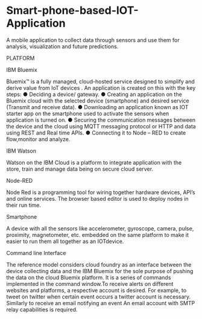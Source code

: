 # Smart-phone-based-IOT-Application
A mobile application to collect data through sensors and use them for analysis, visualization and future predictions. 

PLATFORM

IBM Bluemix

Bluemix™ is a fully managed, cloud-hosted service designed to simplify and derive value from IoT devices . An application is created on this with
the key steps:
● Deciding a device/ gateway.
● Creating an application on the Bluemix cloud with the selected device (smartphone) and desired service (Transmit and receive data).
● Downloading an application known as IOT starter app on the smartphone used to activate the sensors when application is turned on.
● Securing the communication messages between the device and the cloud using MQTT messaging protocol or HTTP and data using REST and Real time APIs.
● Connecting it to Node – RED to create flow,monitor and analyze.

IBM Watson

Watson on the IBM Cloud is a platform to integrate application with the store, train and manage data being on secure cloud server.

Node-RED

Node Red is a programming tool for wiring together hardware devices, API’s and online services. The browser based editor is used to deploy nodes in their run time.

Smartphone

A device with all the sensors like accelerometer, gyroscope, camera, pulse, proximity, magnetometer, etc. embedded on the same platform to make it easier to run them all together as an IOTdevice.

Command line Interface

The reference model considers cloud foundry as an interface between the device collecting data and the IBM Bluemix for the sole purpose of pushing the data on the cloud Bluemix platform. It is a series of
commands implemented in the command window.To receive alerts on different websites and platforms, a respective account is desired. For example, to tweet on twitter when certain event occurs a twitter account is necessary. Similarly to receive an email notifying an event An email account with SMTP relay capabilities is required.
